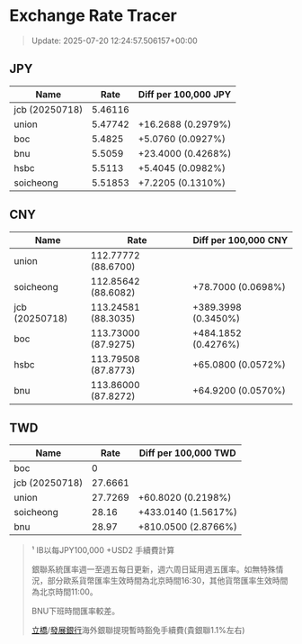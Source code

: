 # Exchange Rate Tracer

> Update: 2025-07-20 12:24:57.506157+00:00

## JPY

| Name           |    Rate | Diff per 100,000 JPY   |
|----------------|---------|------------------------|
| jcb (20250718) | 5.46116 |                        |
| union          | 5.47742 | +16.2688 (0.2979%)     |
| boc            | 5.4825  | +5.0760 (0.0927%)      |
| bnu            | 5.5059  | +23.4000 (0.4268%)     |
| hsbc           | 5.5113  | +5.4045 (0.0982%)      |
| soicheong      | 5.51853 | +7.2205 (0.1310%)      |

## CNY

| Name           | Rate                | Diff per 100,000 CNY   |
|----------------|---------------------|------------------------|
| union          | 112.77772	(88.6700) |                        |
| soicheong      | 112.85642	(88.6082) | +78.7000 (0.0698%)     |
| jcb (20250718) | 113.24581	(88.3035) | +389.3998 (0.3450%)    |
| boc            | 113.73000	(87.9275) | +484.1852 (0.4276%)    |
| hsbc           | 113.79508	(87.8773) | +65.0800 (0.0572%)     |
| bnu            | 113.86000	(87.8272) | +64.9200 (0.0570%)     |

## TWD

| Name           |    Rate | Diff per 100,000 TWD   |
|----------------|---------|------------------------|
| boc            |  0      |                        |
| jcb (20250718) | 27.6661 |                        |
| union          | 27.7269 | +60.8020 (0.2198%)     |
| soicheong      | 28.16   | +433.0140 (1.5617%)    |
| bnu            | 28.97   | +810.0500 (2.8766%)    |


> ¹ IB以每JPY100,000 +USD2 手續費計算
>
> 銀聯系統匯率週一至週五每日更新，週六周日延用週五匯率。如無特殊情況，部分歐系貨幣匯率生效時間為北京時間16:30，其他貨幣匯率生效時間為北京時間11:00。
>
> BNU下班時間匯率較差。
>
> [立橋](https://www.wlbank.com.mo/uploads/ueditor/file/20181211/1544536513900230.pdf)/[發展銀行](https://www.mdb.com.mo/Service_Charges_20230728.pdf)海外銀聯提現暫時豁免手續費(貴銀聯1.1%左右)

